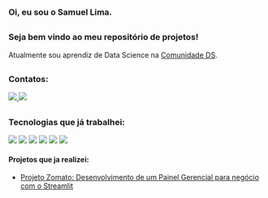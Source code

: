 ### Oi, eu sou o Samuel Lima. 
##
### Seja bem vindo ao meu repositório de projetos!
Atualmente sou aprendiz de Data Science na <a href= "https://comunidadeds.com/"> Comunidade DS</a>.

##
### Contatos:
<div display ="inline">
  <a href="https://www.linkedin.com/in/samuellimaesilva/">
  <img src ='https://img.shields.io/badge/linkedin-%230077B5.svg?style=for-the-badge&logo=linkedin&logoColor=white'>
  </a>
  <a href="https://samuel-lima-ds.github.io/portfolio_projetos/">
   <img src ='https://img.shields.io/badge/Portfolio-%23000000.svg?style=for-the-badge&logo=firefox&logoColor=#FF7139'>
  </a>
 
</div>

##
### Tecnologias que já trabalhei:
<div display ="inline">
  <img src ='https://img.shields.io/badge/python-3670A0?style=for-the-badge&logo=python&logoColor=ffdd54'>
  <img src ='https://img.shields.io/badge/git-%23F05033.svg?style=for-the-badge&logo=git&logoColor=white'>
  <img src ='https://img.shields.io/badge/github-%23121011.svg?style=for-the-badge&logo=github&logoColor=white'>
  <img src ='https://img.shields.io/badge/sqlite-%2307405e.svg?style=for-the-badge&logo=sqlite&logoColor=white'>
  <img src ='https://img.shields.io/badge/Visual%20Studio%20Code-0078d7.svg?style=for-the-badge&logo=visual-studio-code&logoColor=white'>
  <img src ='https://img.shields.io/badge/jupyter-%23FA0F00.svg?style=for-the-badge&logo=jupyter&logoColor=white'>
</div>

#### Projetos que ja realizei:

- <a href="https://github.com/Samuel-Lima-DS/zomato_restaurant">
    Projeto Zomato: Desenvolvimento de um Painel Gerencial para negócio com o Streamlit
</a>
